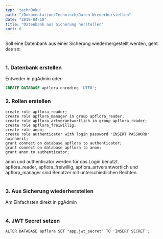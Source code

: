 ```yaml
---
typ: 'technDoku'
path: "/Dokumentation/Technisch/Daten-Wiederherstellen"
date: "2019-04-18"
title: "Datenbank aus Sicherung herstellen"
sort: 6
---
```


Soll eine Datenbank aus einer Sicherung wiederhergestellt werden, geht das so:<br/><br/>

### 1. Datenbank erstellen
Entweder in pgAdmin oder:
```sql
CREATE DATABASE apflora encoding 'UTF8';
```

### 2. Rollen erstellen

    create role apflora_reader;
    create role apflora_manager in group apflora_reader;
    create role apflora_artverantwortlich in group apflora_reader;
    create role apflora_freiwillig;
    create role anon;
    create role authenticator with login password 'INSERT PASSWORD' noinherit;
    grant connect on database apflora to authenticator;
    grant connect on database apflora to anon;
    grant anon to authenticator;

anon und authenticator werden für das Login benutzt.<br/>
apflora_reader, apflora_freiwillig, apflora_artverantwortlich und apflora_manager sind Benutzer mit unterschiedlichen Rechten.<br/><br/>

### 3. Aus Sicherung wiederherstellen
Am Einfachsten direkt in pgAdmin<br/><br/>

### 4. JWT Secret setzen
    ALTER DATABASE apflora SET "app.jwt_secret" TO 'INSERT SECRET';